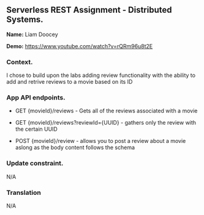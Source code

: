 ## Serverless REST Assignment - Distributed Systems.

__Name:__ Liam Doocey

__Demo:__ https://www.youtube.com/watch?v=rQRm96u8t2E

### Context.

I chose to build upon the labs adding review functionality with the ability to add and retrive reviews to a movie based on its ID

### App API endpoints.
 
+ GET {movieId}/reviews - Gets all of the reviews associated with a movie

+ GET {movieId}/reviews?reviewId={UUID} - gathers only the review with the certain UUID

+ POST {movieId}/review - allows you to post a review about a movie aslong as the body content follows the schema


### Update constraint.

N/A

### Translation

N/A